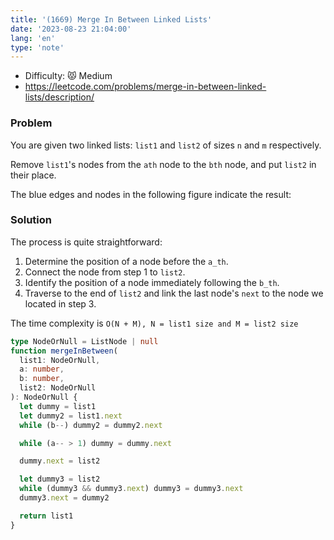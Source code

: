 ```yaml
---
title: '(1669) Merge In Between Linked Lists'
date: '2023-08-23 21:04:00'
lang: 'en'
type: 'note'
---
```


- Difficulty: 😾 Medium
- https://leetcode.com/problems/merge-in-between-linked-lists/description/

### Problem

You are given two linked lists: `list1` and `list2` of sizes `n` and `m` respectively.

Remove `list1`'s nodes from the `ath` node to the `bth` node, and put `list2` in their place.

The blue edges and nodes in the following figure indicate the result:

### Solution

The process is quite straightforward:

1. Determine the position of a node before the `a_th`.
2. Connect the node from step 1 to `list2`.
3. Identify the position of a node immediately following the `b_th`.
4. Traverse to the end of `list2` and link the last node's `next` to the node we located in step 3.

The time complexity is `O(N + M), N = list1 size and M = list2 size`

```ts
type NodeOrNull = ListNode | null
function mergeInBetween(
  list1: NodeOrNull,
  a: number,
  b: number,
  list2: NodeOrNull
): NodeOrNull {
  let dummy = list1
  let dummy2 = list1.next
  while (b--) dummy2 = dummy2.next

  while (a-- > 1) dummy = dummy.next

  dummy.next = list2

  let dummy3 = list2
  while (dummy3 && dummy3.next) dummy3 = dummy3.next
  dummy3.next = dummy2

  return list1
}
```
